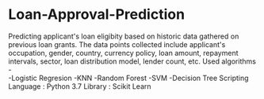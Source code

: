 # Loan-Approval-Prediction
Predicting applicant's loan eligibity based on historic data gathered on previous loan grants.
The data points collected include applicant's occupation, gender, country, currency policy, loan amount, repayment intervals, sector, loan distribution model, lender count, etc.
Used algorithms -<br/>
-Logistic Regresion
-KNN
-Random Forest
-SVM
-Decision Tree
Scripting Language : Python 3.7
Library : Scikit Learn
